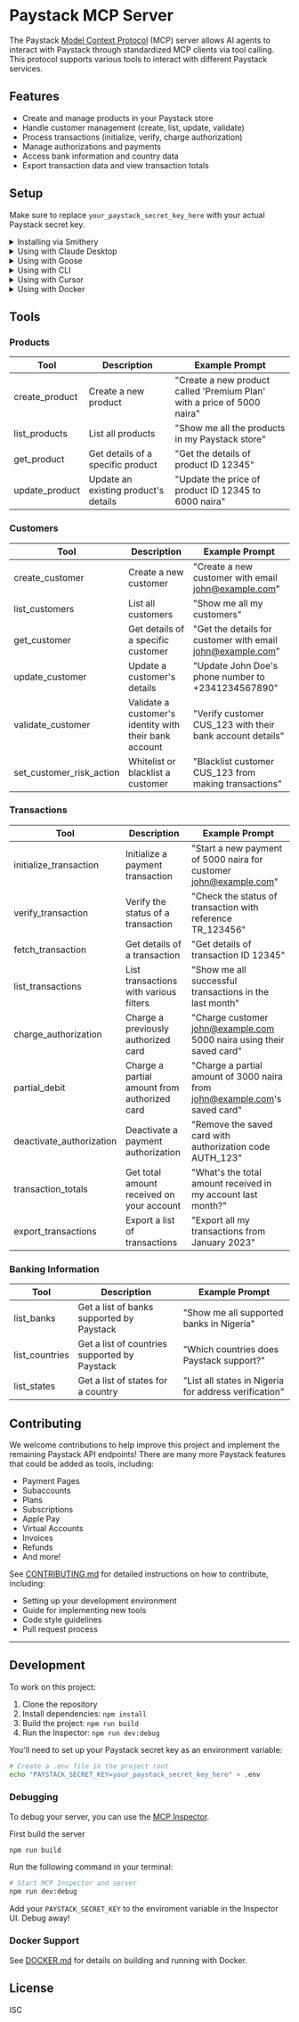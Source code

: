 # Paystack MCP Server

The Paystack [Model Context Protocol](https://modelcontextprotocol.com/) (MCP) server allows AI agents to interact with Paystack through standardized MCP clients via tool calling. This protocol supports various tools to interact with different Paystack services.

## Features

- Create and manage products in your Paystack store
- Handle customer management (create, list, update, validate)
- Process transactions (initialize, verify, charge authorization)
- Manage authorizations and payments
- Access bank information and country data
- Export transaction data and view transaction totals

## Setup

Make sure to replace `your_paystack_secret_key_here` with your actual Paystack secret key.

<details>
<summary> Installing via Smithery</summary>

To install Paystack MCP for Claude Desktop automatically via [Smithery](https://smithery.ai/server/@kohasummons/paystack-mcp):

```bash
npx -y @smithery/cli install @kohasummons/paystack-mcp --client claude
```

#### Manual Installation
```bash
npm install -g @kohasummons/paystack-mcp
```


### Usage

Start the server by running:

```bash
paystack-mcp
```

Or use with `npx` in your MCP configuration:

```json
{
  "mcpServers": {
    "paystack-mcp": {
      "command": "npx",
      "args": [
        "-y",
        "@kohasummons/paystack-mcp"
      ],
"env": {
        "PAYSTACK_SECRET_KEY": "your_paystack_secret_key_here"
      }
    }
  }
}
```
</details>

<details>

<summary> Using with Claude Desktop</summary>

Add the following to your `claude_desktop_config.json`. See [here](https://modelcontextprotocol.io/quickstart/user) for more details.

```json
{
  "mcpServers": {
    "paystack-mcp": {
      "command": "npx",
      "args": ["-y", "@kohasummons/paystack-mcp"],
      "env": {
        "PAYSTACK_SECRET_KEY": "your_paystack_secret_key_here"
      }
    }
  }
}
```
</details>

<details>

<summary> Using with Goose</summary>

Copy and paste the link below into a browser address bar to add this extension to goose desktop:

```
goose://extension?cmd=npx&arg=-y&arg=@kohasummons/paystack-mcp&id=paystack-mcp&name=Paystack%20MCP&description=process%20payments%20with%20Paystack
```

After installation, set your Paystack secret key in the extension settings.


</details>

<details>
<summary> Using with CLI</summary>

Install the package globally:
```bash
npm install -g @kohasummons/paystack-mcp
```

Set your Paystack secret key as an environment variable:
```bash
export PAYSTACK_SECRET_KEY=your_paystack_secret_key_here  # For macOS/Linux
# OR
set PAYSTACK_SECRET_KEY=your_paystack_secret_key_here     # For Windows
```

Start the server by running:
```bash
paystack-mcp
```

Or use with NPX directly:
```bash
PAYSTACK_SECRET_KEY=your_paystack_secret_key_here npx -y @kohasummons/paystack-mcp
```
</details>

<details>
<summary> Using with Cursor</summary>

Add this to your Cursor MCP configuration:

```json
{
  "mcpServers": {
    "paystack-mcp": {
      "command": "npx",
      "args": ["-y", "@kohasummons/paystack-mcp"],
      "env": {
        "PAYSTACK_SECRET_KEY": "your_paystack_secret_key_here"
      }
    }
  }
}
```
</details>

<details>
<summary> Using with Docker</summary>

You can run the Paystack MCP server via Docker:

### Build the image
```bash
docker-compose build
```

### Run as a standalone server
```bash
docker-compose up -d
```

#### Use with Cursor
Add to your `.cursor/mcp.json`:
```json
{
  "mcpServers": {
    "paystack-mcp": {
      "command": "docker",
      "args": [
        "run",
        "--rm",
        "-i",
        "-e", 
        "PAYSTACK_SECRET_KEY=your_paystack_secret_key_here",
        "kohasummons/paystack-mcp"
      ]
    }
  }
}
```

#### Use with Claude Desktop
```json
{
  "mcpServers": {
    "paystack-mcp": {
      "command": "docker",
      "args": [
        "run",
        "--rm",
        "-i",
        "-e", 
        "PAYSTACK_SECRET_KEY=your_paystack_secret_key_here",
        "kohasummons/paystack-mcp"
      ]
    }
  }
}
```

See [DOCKER.md](DOCKER.md) for detailed Docker instructions.
</details>

## Tools

### Products

| Tool | Description | Example Prompt |
| ---- | ----------- | -------------- |
| create_product | Create a new product | "Create a new product called 'Premium Plan' with a price of 5000 naira" |
| list_products | List all products | "Show me all the products in my Paystack store" |
| get_product | Get details of a specific product | "Get the details of product ID 12345" |
| update_product | Update an existing product's details | "Update the price of product ID 12345 to 6000 naira" |

### Customers

| Tool | Description | Example Prompt |
| ---- | ----------- | -------------- |
| create_customer | Create a new customer | "Create a new customer with email john@example.com" |
| list_customers | List all customers  | "Show me all my customers" |
| get_customer | Get details of a specific customer | "Get the details for customer with email john@example.com" |
| update_customer | Update a customer's details | "Update John Doe's phone number to +2341234567890" |
| validate_customer | Validate a customer's identity with their bank account | "Verify customer CUS_123 with their bank account details" |
| set_customer_risk_action | Whitelist or blacklist a customer | "Blacklist customer CUS_123 from making transactions" |

### Transactions

| Tool | Description | Example Prompt |
| ---- | ----------- | -------------- |
| initialize_transaction | Initialize a payment transaction | "Start a new payment of 5000 naira for customer john@example.com" |
| verify_transaction | Verify the status of a transaction | "Check the status of transaction with reference TR_123456" |
| fetch_transaction | Get details of a transaction | "Get details of transaction ID 12345" |
| list_transactions | List transactions with various filters | "Show me all successful transactions in the last month" |
| charge_authorization | Charge a previously authorized card | "Charge customer john@example.com 5000 naira using their saved card" |
| partial_debit | Charge a partial amount from authorized card | "Charge a partial amount of 3000 naira from john@example.com's saved card" |
| deactivate_authorization | Deactivate a payment authorization | "Remove the saved card with authorization code AUTH_123" |
| transaction_totals | Get total amount received on your account | "What's the total amount received in my account last month?" |
| export_transactions | Export a list of transactions | "Export all my transactions from January 2023" |

### Banking Information

| Tool | Description | Example Prompt |
| ---- | ----------- | -------------- |
| list_banks | Get a list of banks supported by Paystack | "Show me all supported banks in Nigeria" |
| list_countries | Get a list of countries supported by Paystack | "Which countries does Paystack support?" |
| list_states | Get a list of states for a country | "List all states in Nigeria for address verification" |

## Contributing

We welcome contributions to help improve this project and implement the remaining Paystack API endpoints! There are many more Paystack features that could be added as tools, including:

- Payment Pages
- Subaccounts
- Plans
- Subscriptions
- Apple Pay
- Virtual Accounts
- Invoices
- Refunds
- And more!

See [CONTRIBUTING.md](CONTRIBUTING.md) for detailed instructions on how to contribute, including:
- Setting up your development environment
- Guide for implementing new tools
- Code style guidelines
- Pull request process

---

## Development

To work on this project:

1. Clone the repository
2. Install dependencies: `npm install`
3. Build the project: `npm run build`
4. Run the Inspector: `npm run dev:debug`

You'll need to set up your Paystack secret key as an environment variable:

```bash
# Create a .env file in the project root
echo "PAYSTACK_SECRET_KEY=your_paystack_secret_key_here" > .env
```

### Debugging

To debug your server, you can use the [MCP Inspector](https://modelcontextprotocol.io/docs/tools/inspector).

First build the server

```
npm run build
```

Run the following command in your terminal:

```bash
# Start MCP Inspector and server
npm run dev:debug
```

Add your `PAYSTACK_SECRET_KEY` to the enviroment variable in the Inspector UI. Debug away!

### Docker Support

See [DOCKER.md](DOCKER.md) for details on building and running with Docker.

## License

ISC
